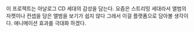 이 프로젝트는 아날로그 CD 세대의 감성을 담는다.
요즘은 스트리밍 세대라서 앨범의 자켓이나 컨셉을 담은 앨범을 보기가 쉽지 않다
그래서 이걸 플랫폼으로 담아볼 생각이다.
애니메이션 효과를 극대화 하겠다.
